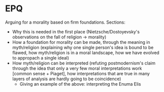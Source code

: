 # EPQ
Arguing for a morality based on firm foundations.
Sections:
 - Why this is needed in the first place (Nietzsche/Dostoyevsky's observations on the fall of religion -> morality)
 - How a foundation for morality can be made, through the meaning in myth/religion (explaining why one single person's idea is bound to be flawed, how myth/religion is in a moral landscape, how we have evolved to appropach a single ideal)
 - How myth/religion can be interpreted (refuting postmodernism's claim through the idea that only a very few moral interpretations work [common sense + Piaget], how interpretations that are true in many layers of analysis are hardly going to be coincidence)
    - Giving an example of the above: interpreting the Enuma Elis
